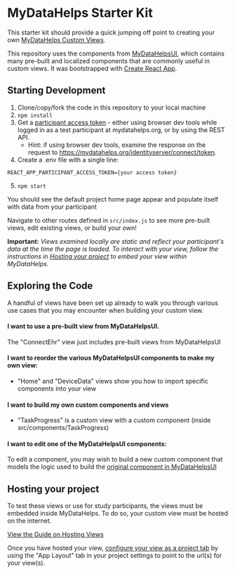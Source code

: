 # MyDataHelps Starter Kit

This starter kit should provide a quick jumping off point to creating your own [MyDataHelps Custom Views](https://developer.mydatahelps.org/views/).

This repository uses the components from [MyDataHelpsUI](https://github.com/CareEvolution/MyDataHelpsUI), which contains many pre-built and localized components that are commonly useful in custom views.  It was bootstrapped with [Create React App](https://github.com/facebook/create-react-app).

## Starting Development

1. Clone/copy/fork the code in this repository to your local machine
2. ```npm install```
3. Get a [participant access token](https://developer.mydatahelps.org/sdk/participant_tokens.html) - either using browser dev tools while logged in as a test participant at mydatahelps.org, or by using the REST API.
    - Hint: if using browser dev tools, examine the response on the request to https://mydatahelps.org/identityserver/connect/token.
4. Create a .env file with a single line:
```
REACT_APP_PARTICIPANT_ACCESS_TOKEN={your access token}
```
5. ```npm start```

You should see the default project home page appear and populate itself with data from your participant

Navigate to other routes defined in ```src/index.js``` to see more pre-built views, edit existing views, or build your own!

**Important:** *Views examined locally are static and reflect your participant's data at the time the page is loaded. To interact with your view, follow the instructions in [Hosting your project](#hosting-your-project) to embed your view within MyDataHelps.* 

## Exploring the Code

A handful of views have been set up already to walk you through various use cases that you may encounter when building your custom view.

#### I want to use a pre-built view from MyDataHelpsUI.
The "ConnectEhr" view just includes pre-built views from MyDataHelpsUI

#### I want to reorder the various MyDataHelpsUI components to make my own view:
- "Home" and "DeviceData" views show you how to import specific components into your view

#### I want to build my own custom components and views
- "TaskProgress" is a custom view with a custom component (inside src/components/TaskProgress)

#### I want to edit one of the MyDataHelpsUI components:
To edit a component, you may wish to build a new custom component that models the logic used to build the [original component in MyDataHelpsUI](https://github.com/CareEvolution/MyDataHelpsUI/tree/main/src/components)

## Hosting your project

To test these views or use for study participants, the views must be embedded inside MyDataHelps. To do so, your custom view must be hosted on the internet.  

[View the Guide on Hosting Views](https://developer.mydatahelps.org/views/hosting.html)

Once you have hosted your view, [configure your view as a project tab](https://developer.mydatahelps.org/views/#configuring-views-as-project-tabs) by using the "App Layout" tab in your project settings to point to the url(s) for your view(s).